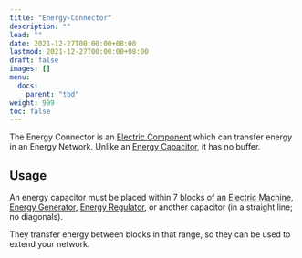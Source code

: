 ```yaml
---
title: "Energy-Connector"
description: ""
lead: ""
date: 2021-12-27T00:00:00+08:00
lastmod: 2021-12-27T00:00:00+08:00
draft: false
images: []
menu: 
  docs:
    parent: "tbd"
weight: 999
toc: false
---
```


The Energy Connector is an [Electric Component](/docs/slimefun/electric-machines) which can transfer energy in an Energy Network. Unlike an [Energy Capacitor](/docs/slimefun/energy-capacitors), it has no buffer.  

## Usage

An energy capacitor must be placed within 7 blocks of an [Electric Machine](/docs/slimefun/electric-machines#machines), [Energy Generator](/docs/slimefun/electric-machines#energy-generation), [Energy Regulator](/docs/slimefun/energy-regulator), or another capacitor (in a straight line; no diagonals).

They transfer energy between blocks in that range, so they can be used to extend your network.  
